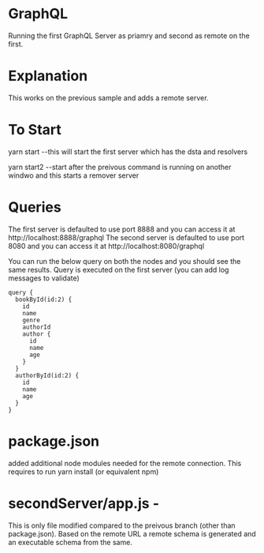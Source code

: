 # GraphQL
Running the first GraphQL Server as priamry and second as remote on the first.

# Explanation

This works on the previous sample and adds a remote server.

# To Start
yarn start --this will start the first server which has the dsta and resolvers

yarn start2 --start after the preivous command is running on another windwo and this starts a remover server

# Queries
The first server is defaulted to use port 8888 and you can access it at http://localhost:8888/graphql
The second server is defaulted to use port 8080 and you can access it at http://localhost:8080/graphql

You can run the below query on both the nodes and you should see the same results.  Query is executed on the first server (you can add log messages to validate)

```
query {
  bookById(id:2) {
    id
    name
    genre
    authorId
    author {
      id
      name
      age
    }
  }
  authorById(id:2) {
    id
    name
    age
  }
}
```
# package.json
added additional node modules needed for the remote connection.  This requires to run yarn install (or equivalent npm)

# secondServer/app.js -
This is only file modified compared to the preivous branch (other than package.json).
Based on the remote URL a remote schema is generated and an executable schema from the same.

